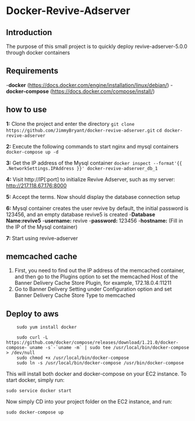 # Docker-Revive-Adserver
## Introduction
The purpose of this small project is to quickly deploy revive-adserver-5.0.0 through docker containers

## Requirements
-**docker** (https://docs.docker.com/engine/installation/linux/debian/)
-**docker-compose** (https://docs.docker.com/compose/install/)

## how to use
**1:** Clone the project and enter the directory
`git clone https://github.com/JimmyBryant/docker-revive-adserver.git`
`cd docker-revive-adserver`

**2:** Execute the following commands to start nginx and mysql containers
`docker-compose up -d`

**3:** Get the IP address of the Mysql container
`docker inspect --format'{{ .NetworkSettings.IPAddress }}' docker-revive-adserver_db_1`

**4:** Visit http://IP[:port] to initialize Revive Adserver, such as my server: http://217.118.67.176:8000

**5:** Accept the terms. Now should display the database connection setup

**6:** Mysql container creates the user revive by default, the initial password is 123456, and an empty database revive5 is created
-**Database Name:revive5**
-**username:** revive
-**password:** 123456
-**hostname:** (Fill in the IP of the Mysql container)

**7:** Start using revive-adserver

## memcached cache
1. First, you need to find out the IP address of the memcached container, and then go to the Plugins option to set the memcached Host of the Banner Delivery Cache Store Plugin, for example, 172.18.0.4:11211
2. Go to Banner Delivery Setting under Configuration option and set Banner Delivery Cache Store Type to memcached


## Deploy to aws
```shell
    sudo yum install docker

    sudo curl -L https://github.com/docker/compose/releases/download/1.21.0/docker-compose-`uname -s`-`uname -m` | sudo tee /usr/local/bin/docker-compose > /dev/null
    sudo chmod +x /usr/local/bin/docker-compose
    sudo ln -s /usr/local/bin/docker-compose /usr/bin/docker-compose
```

This will install both docker and docker-compose on your EC2 instance. To start docker, simply run:
```shell
sudo service docker start
```


Now simply CD into your project folder on the EC2 instance, and run:
```shell
sudo docker-compose up
```